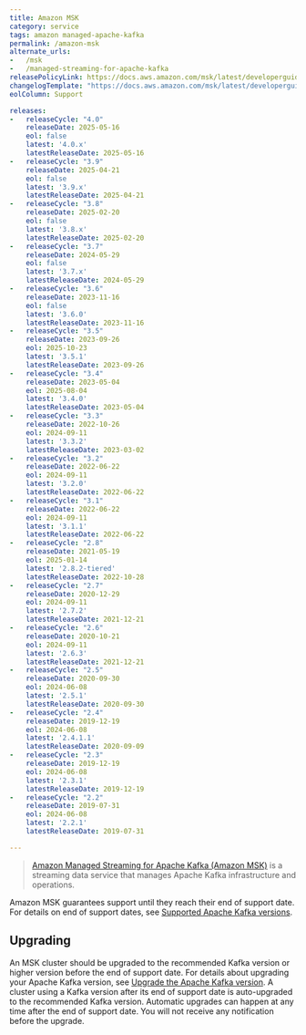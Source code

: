 ```yaml
---
title: Amazon MSK
category: service
tags: amazon managed-apache-kafka
permalink: /amazon-msk
alternate_urls:
-   /msk
-   /managed-streaming-for-apache-kafka
releasePolicyLink: https://docs.aws.amazon.com/msk/latest/developerguide/version-support.html
changelogTemplate: "https://docs.aws.amazon.com/msk/latest/developerguide/supported-kafka-versions.html#{{'__LATEST__' | replace:'.x',''}}"
eolColumn: Support

releases:
-   releaseCycle: "4.0"
    releaseDate: 2025-05-16
    eol: false
    latest: '4.0.x'
    latestReleaseDate: 2025-05-16
-   releaseCycle: "3.9"
    releaseDate: 2025-04-21
    eol: false
    latest: '3.9.x'
    latestReleaseDate: 2025-04-21
-   releaseCycle: "3.8"
    releaseDate: 2025-02-20
    eol: false
    latest: '3.8.x'
    latestReleaseDate: 2025-02-20
-   releaseCycle: "3.7"
    releaseDate: 2024-05-29
    eol: false
    latest: '3.7.x'
    latestReleaseDate: 2024-05-29
-   releaseCycle: "3.6"
    releaseDate: 2023-11-16
    eol: false
    latest: '3.6.0'
    latestReleaseDate: 2023-11-16
-   releaseCycle: "3.5"
    releaseDate: 2023-09-26
    eol: 2025-10-23
    latest: '3.5.1'
    latestReleaseDate: 2023-09-26
-   releaseCycle: "3.4"
    releaseDate: 2023-05-04
    eol: 2025-08-04
    latest: '3.4.0'
    latestReleaseDate: 2023-05-04
-   releaseCycle: "3.3"
    releaseDate: 2022-10-26
    eol: 2024-09-11
    latest: '3.3.2'
    latestReleaseDate: 2023-03-02
-   releaseCycle: "3.2"
    releaseDate: 2022-06-22
    eol: 2024-09-11
    latest: '3.2.0'
    latestReleaseDate: 2022-06-22
-   releaseCycle: "3.1"
    releaseDate: 2022-06-22
    eol: 2024-09-11
    latest: '3.1.1'
    latestReleaseDate: 2022-06-22
-   releaseCycle: "2.8"
    releaseDate: 2021-05-19
    eol: 2025-01-14
    latest: '2.8.2-tiered'
    latestReleaseDate: 2022-10-28
-   releaseCycle: "2.7"
    releaseDate: 2020-12-29
    eol: 2024-09-11
    latest: '2.7.2'
    latestReleaseDate: 2021-12-21
-   releaseCycle: "2.6"
    releaseDate: 2020-10-21
    eol: 2024-09-11
    latest: '2.6.3'
    latestReleaseDate: 2021-12-21
-   releaseCycle: "2.5"
    releaseDate: 2020-09-30
    eol: 2024-06-08
    latest: '2.5.1'
    latestReleaseDate: 2020-09-30
-   releaseCycle: "2.4"
    releaseDate: 2019-12-19
    eol: 2024-06-08
    latest: '2.4.1.1'
    latestReleaseDate: 2020-09-09
-   releaseCycle: "2.3"
    releaseDate: 2019-12-19
    eol: 2024-06-08
    latest: '2.3.1'
    latestReleaseDate: 2019-12-19
-   releaseCycle: "2.2"
    releaseDate: 2019-07-31
    eol: 2024-06-08
    latest: '2.2.1'
    latestReleaseDate: 2019-07-31

---
```


> [Amazon Managed Streaming for Apache Kafka (Amazon MSK)](https://aws.amazon.com/msk/) is a streaming data service
> that manages Apache Kafka infrastructure and operations.

Amazon MSK guarantees support until they reach their end of support date. 
For details on end of support dates, see [Supported Apache Kafka versions](https://docs.aws.amazon.com/msk/latest/developerguide/supported-kafka-versions.html).


## Upgrading

An MSK cluster should be upgraded to the recommended Kafka version or higher version before the end of support date. 
For details about upgrading your Apache Kafka version, see [Upgrade the Apache Kafka version](https://docs.aws.amazon.com/msk/latest/developerguide/version-upgrades.html). 
A cluster using a Kafka version after its end of support date is auto-upgraded to the recommended Kafka version. 
Automatic upgrades can happen at any time after the end of support date. You will not receive any notification before the upgrade.

